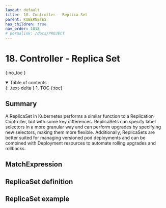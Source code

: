 ```yaml
---
layout: default
title:  18. Controller - Replica Set
parent: KUBERNETES
has_children: true
nav_order: 1018
# permalink: /docs/PROJECT
---
```


# 18. Controller - Replica Set

{:no_toc }

<details open markdown="block">  
  <summary>
    Table of contents
  </summary>
  {: .text-delta }
1. TOC  
{:toc}
</details>

## Summary  

A ReplicaSet in Kubernetes performs a similar function to a Replication Controller, but with some key differences. ReplicaSets can specify label selectors in a more granular way and can perform upgrades by specifying new selectors, making them more flexible. Additionally, ReplicaSets are better suited for managing versioned pod deployments and can be combined with Deployment resources to automate rolling upgrades and rollbacks.

## MatchExpression

## ReplicaSet definition

## ReplicaSet example  


